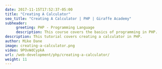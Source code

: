 ```yaml
---
date: 2017-11-15T17:52:37-05:00
title: "Creating A Calculator"
seo_title: "Creating A Calculator | PHP | Giraffe Academy"
subheader:
     greeting: PHP - Programming Language
     description: This course covers the basics of programming in PHP. Work your way through the videos and we'll teach you everything you need to know to start your programming journey!
description: This tutorial covers creating a calculator in PHP.
author: Mike Dane
image: creating-a-calculator.png
video: 9POvWdCypkA
url: /web-development/php/creating-a-calculator/
weight: 11
---
```

